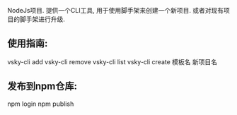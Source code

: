 NodeJs项目.
提供一个CLI工具, 用于使用脚手架来创建一个新项目. 或者对现有项目的脚手架进行升级.

## 使用指南:

vsky-cli add
vsky-cli remove 
vsky-cli list
vsky-cli create 模板名 新项目名

## 发布到npm仓库:

npm login
npm publish
